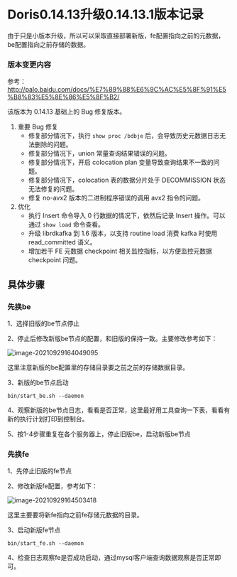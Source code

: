 # Doris0.14.13升级0.14.13.1版本记录

由于只是小版本升级，所以可以采取直接部署新版，fe配置指向之前的元数据，be配置指向之前存储的数据。

### 版本变更内容

参考：http://palo.baidu.com/docs/%E7%89%88%E6%9C%AC%E5%8F%91%E5%B8%83%E5%8E%86%E5%8F%B2/

该版本为 0.14.13 基础上的 Bug 修复版本。

1. 重要 Bug 修复
   - 修复部分情况下，执行 `show proc /bdbje` 后，会导致历史元数据日志无法删除的问题。
   - 修复部分情况下，union 常量查询结果错误的问题。
   - 修复部分情况下，开启 colocation plan 变量导致查询结果不一致的问题。
   - 修复部分情况下，colocation 表的数据分片处于 DECOMMISSION 状态无法修复的问题。
   - 修复 no-avx2 版本的二进制程序错误的调用 avx2 指令的问题。
2. 优化
   - 执行 Insert 命令导入 0 行数据的情况下，依然后记录 Insert 操作。可以通过 `show load` 命令查看。
   - 升级 librdkafka 到 1.6 版本，以支持 routine load 消费 kafka 时使用 read_committed 语义。
   - 增加若干 FE 元数据 checkpoint 相关监控指标，以方便监控元数据 checkpoint 问题。

### 

## 具体步骤

### 先换be

1、选择旧版的be节点停止

2、停止后修改新版be节点的配置，和旧版的保持一致。主要修改参考如下：

![image-20210929164049095](http://image-picgo.test.upcdn.net/img/20210929164049.png)

这里注意新版的be配置里的存储目录要之前之前的存储数据目录。

3、新版的be节点启动

```
bin/start_be.sh --daemon
```

4、观察新版的be节点日志，看看是否正常，这里最好用工具查询一下表，看看有新的执行计划打印到控制台。

5、按1-4步骤重复在各个服务器上，停止旧版be，启动新版be节点





### 先换fe

1、先停止旧版的fe节点

2、修改新版fe配置，参考如下：

![image-20210929164503418](http://image-picgo.test.upcdn.net/img/20210929164503.png)

这里主要要将新fe指向之前fe存储元数据的目录。

3、启动新版fe节点

```
bin/start_fe.sh --daemon
```

4、检查日志观察fe是否成功启动，通过mysql客户端查询数据观察是否正常即可。